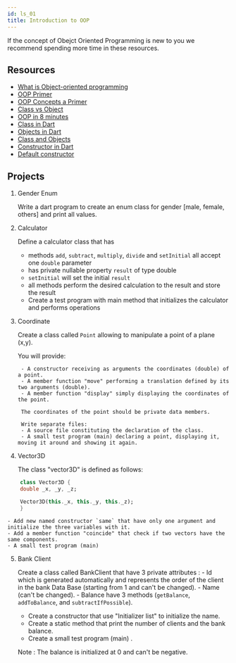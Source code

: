```yaml
---
id: ls_01
title: Introduction to OOP
---
```


If the concept of Obejct Oriented Programming is new to you we recommend spending more time in these resources.

## Resources

- [What is Object-oriented programming](https://www.educative.io/blog/object-oriented-programming)
- [OOP Primer](https://www.codeguru.com/visual-basic/an-oop-primer/)
- [OOP Concepts a Primer](https://www.cs.princeton.edu/courses/archive/spr96/cs333/java/tutorial/java/objects/index.html)
- [Class vs Object](https://www.youtube.com/watch?v=BM9tPve8T1o)
- [OOP in 8 minutes](https://www.youtube.com/watch?v=pTB0EiLXUC8)
- [Class in Dart](https://dart-tutorial.com/object-oriented-programming/class-in-dart/)
- [Objects in Dart](https://dart-tutorial.com/object-oriented-programming/object-in-dart/)
- [Class and Objects](https://dart-tutorial.com/object-oriented-programming/class-and-objects-in-dart/)
- [Constructor in Dart](https://dart-tutorial.com/object-oriented-programming/constructor-in-dart/)
- [Default constructor](https://dart-tutorial.com/object-oriented-programming/default-constructor-in-dart/)

## Projects

1. Gender Enum

    Write a dart program to create an enum class for gender [male, female, others] and print all values.

2. Calculator

    Define a calculator class that has
    - methods `add`, `subtract`, `multiply`, `divide` and `setInitial` all accept one `double` parameter
    - has private nullable property `result` of type double
    - `setInitial` will set the initial `result`
    - all methods perform the desired calculation to the result and store the result
    - Create a test program with main method that initializes the calculator and performs operations

3. Coordinate

    Create a class called `Point` allowing to manipulate a point of a plane (x,y). 

    You will provide:

        - A constructor receiving as arguments the coordinates (double) of a point.
        - A member function "move" performing a translation defined by its two arguments (double).
        - A member function "display" simply displaying the coordinates of the point.

        The coordinates of the point should be private data members.

        Write separate files:
        - A source file constituting the declaration of the class.
        - A small test program (main) declaring a point, displaying it, moving it around and showing it again.

4. Vector3D

    The class "vector3D" is defined as follows:

```dart
    class Vector3D {
    double _x, _y, _z;

    Vector3D(this._x, this._y, this._z);
    }
```

    - Add new named constructor `same` that have only one argument and initialize the three variables with it.
    - Add a member function "coincide" that check if two vectors have the same components.
    - A small test program (main)

5. Bank Client
    
    Create a class called BankClient that have 3 private attributes :
        - Id which is generated automatically and represents the order of the client in the bank Data Base (starting from 1 and can't be changed).
        - Name (can't be changed).
        - Balance have 3 methods (`getBalance`, `addToBalance`, and `subtractIfPossible`).

    - Create a constructor that use "Initializer list" to initialize the name.
    - Create a static method that print the number of clients and the bank balance.
    - Create a small test program (main) .

    Note : The balance is initialized at 0 and can't be negative.
